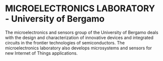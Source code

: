 # MICROELECTRONICS LABORATORY - University of Bergamo

The microelectronics and sensors group of the University of Bergamo deals with the design and characterization of innovative devices and integrated circuits in the frontier technologies of semiconductors. The microelectronics laboratory also develops microsystems and sensors for new Internet of Things applications.
